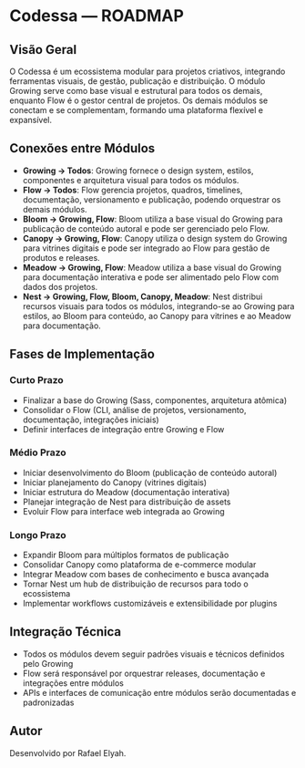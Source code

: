 # Codessa — ROADMAP

## Visão Geral

O Codessa é um ecossistema modular para projetos criativos, integrando ferramentas visuais, de gestão, publicação e distribuição. O módulo Growing serve como base visual e estrutural para todos os demais, enquanto Flow é o gestor central de projetos. Os demais módulos se conectam e se complementam, formando uma plataforma flexível e expansível.

## Conexões entre Módulos

- **Growing → Todos**: Growing fornece o design system, estilos, componentes e arquitetura visual para todos os módulos.
- **Flow → Todos**: Flow gerencia projetos, quadros, timelines, documentação, versionamento e publicação, podendo orquestrar os demais módulos.
- **Bloom → Growing, Flow**: Bloom utiliza a base visual do Growing para publicação de conteúdo autoral e pode ser gerenciado pelo Flow.
- **Canopy → Growing, Flow**: Canopy utiliza o design system do Growing para vitrines digitais e pode ser integrado ao Flow para gestão de produtos e releases.
- **Meadow → Growing, Flow**: Meadow utiliza a base visual do Growing para documentação interativa e pode ser alimentado pelo Flow com dados dos projetos.
- **Nest → Growing, Flow, Bloom, Canopy, Meadow**: Nest distribui recursos visuais para todos os módulos, integrando-se ao Growing para estilos, ao Bloom para conteúdo, ao Canopy para vitrines e ao Meadow para documentação.

## Fases de Implementação

### Curto Prazo
- Finalizar a base do Growing (Sass, componentes, arquitetura atômica)
- Consolidar o Flow (CLI, análise de projetos, versionamento, documentação, integrações iniciais)
- Definir interfaces de integração entre Growing e Flow

### Médio Prazo
- Iniciar desenvolvimento do Bloom (publicação de conteúdo autoral)
- Iniciar planejamento do Canopy (vitrines digitais)
- Iniciar estrutura do Meadow (documentação interativa)
- Planejar integração de Nest para distribuição de assets
- Evoluir Flow para interface web integrada ao Growing

### Longo Prazo
- Expandir Bloom para múltiplos formatos de publicação
- Consolidar Canopy como plataforma de e-commerce modular
- Integrar Meadow com bases de conhecimento e busca avançada
- Tornar Nest um hub de distribuição de recursos para todo o ecossistema
- Implementar workflows customizáveis e extensibilidade por plugins

## Integração Técnica
- Todos os módulos devem seguir padrões visuais e técnicos definidos pelo Growing
- Flow será responsável por orquestrar releases, documentação e integrações entre módulos
- APIs e interfaces de comunicação entre módulos serão documentadas e padronizadas

## Autor
Desenvolvido por Rafael Elyah.